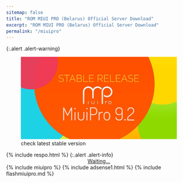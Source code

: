 ```yaml
---
sitemap: false
title: "ROM MIUI PRO (Belarus) Official Server Download"
excerpt: "ROM MIUI PRO (Belarus) Official Server Download"
permalink: "/miuipro"
---
```

<!-- query: device name. -->
{:.alert .alert-warning}
<figure><img alt="ROM MIUIPRO" src="/assets/image/miuipro-92.jpg"/><figcaption>check latest stable version</figcaption></figure>
{% include respo.html %}
{:.alert .alert-info}
<div style="display:block;text-align:center;">
<a id="miuipro" class="btn btn--danger btn--large btn--block" style="break-word:word-break;break-word:break-all;!important;" href="" target="_blank" rel="external nofollow noopener">Waiting...</a>
</div>
{% include miuipro %}
{% include adsense1.html %}
{% include flashmiuipro.md %}
